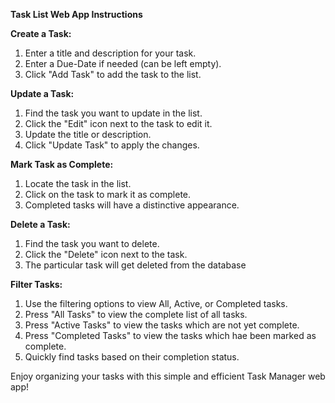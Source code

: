**Task List Web App Instructions**

**Create a Task:**

1. Enter a title and description for your task.
2. Enter a Due-Date if needed (can be left empty).
3. Click "Add Task" to add the task to the list.

**Update a Task:**

1. Find the task you want to update in the list.
2. Click the "Edit" icon next to the task to edit it.
3. Update the title or description.
4. Click "Update Task" to apply the changes.

**Mark Task as Complete:**

1. Locate the task in the list.
2. Click on the task to mark it as complete.
3. Completed tasks will have a distinctive appearance.

**Delete a Task:**

1. Find the task you want to delete.
2. Click the "Delete" icon next to the task.
3. The particular task will get deleted from the database

**Filter Tasks:**

1. Use the filtering options to view All, Active, or Completed tasks.
2. Press "All Tasks" to view the complete list of all tasks.
3. Press "Active Tasks" to view the tasks which are not yet complete.
4. Press "Completed Tasks" to view the tasks which hae been marked as complete.
5. Quickly find tasks based on their completion status.

Enjoy organizing your tasks with this simple and efficient Task Manager web app!
